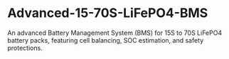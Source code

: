 # Advanced-15-70S-LiFePO4-BMS
An advanced Battery Management System (BMS) for 15S to 70S LiFePO4 battery packs, featuring cell balancing, SOC estimation, and safety protections.
